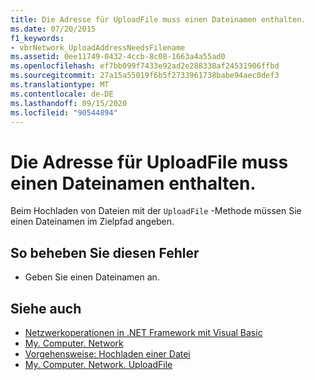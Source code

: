 ```yaml
---
title: Die Adresse für UploadFile muss einen Dateinamen enthalten.
ms.date: 07/20/2015
f1_keywords:
- vbrNetwork_UploadAddressNeedsFilename
ms.assetid: 0ee11749-0432-4ccb-8c08-1663a4a55ad0
ms.openlocfilehash: ef7bb099f7433e92ad2e288338af24531906ffbd
ms.sourcegitcommit: 27a15a55019f6b5f2733961738babe94aec0def3
ms.translationtype: MT
ms.contentlocale: de-DE
ms.lasthandoff: 09/15/2020
ms.locfileid: "90544894"
---
```

# <a name="the-address-for-uploadfile-needs-to-include-a-filename"></a>Die Adresse für UploadFile muss einen Dateinamen enthalten.
Beim Hochladen von Dateien mit der `UploadFile` -Methode müssen Sie einen Dateinamen im Zielpfad angeben.  
  
## <a name="to-correct-this-error"></a>So beheben Sie diesen Fehler  
  
- Geben Sie einen Dateinamen an.  
  
## <a name="see-also"></a>Siehe auch

- [Netzwerkoperationen in .NET Framework mit Visual Basic](/previous-versions/visualstudio/visual-studio-2010/ms172756(v=vs.100))
- [My. Computer. Network](xref:Microsoft.VisualBasic.Devices.Network)
- [Vorgehensweise: Hochladen einer Datei](../developing-apps/programming/computer-resources/how-to-upload-a-file.md)
- [My. Computer. Network. UploadFile](xref:Microsoft.VisualBasic.Devices.Network.UploadFile%2A)
